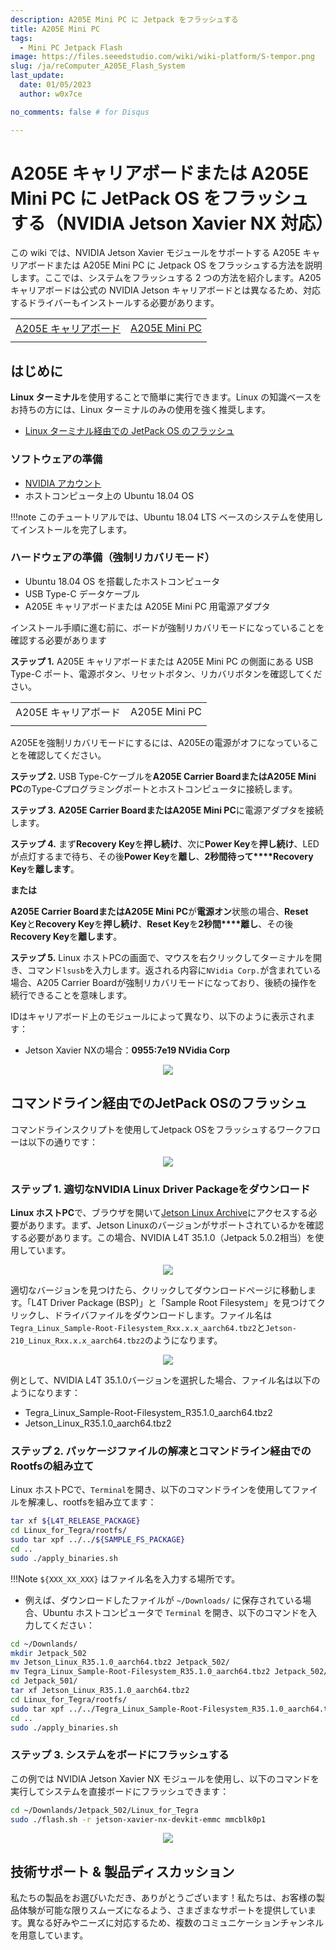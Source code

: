 ```yaml
---
description: A205E Mini PC に Jetpack をフラッシュする
title: A205E Mini PC
tags:
  - Mini PC Jetpack Flash
image: https://files.seeedstudio.com/wiki/wiki-platform/S-tempor.png
slug: /ja/reComputer_A205E_Flash_System
last_update:
  date: 01/05/2023
  author: w0x7ce

no_comments: false # for Disqus

---
```

<!-- ---
name: 
category: 
bzurl: 
prodimagename:
surveyurl: 
sku: 
tags:
--- -->

# A205E キャリアボードまたは A205E Mini PC に JetPack OS をフラッシュする（NVIDIA Jetson Xavier NX 対応）

この wiki では、NVIDIA Jetson Xavier モジュールをサポートする A205E キャリアボードまたは A205E Mini PC に Jetpack OS をフラッシュする方法を説明します。ここでは、システムをフラッシュする 2 つの方法を紹介します。A205 キャリアボードは公式の NVIDIA Jetson キャリアボードとは異なるため、対応するドライバーもインストールする必要があります。

<div align="center">
  <table>
    <tbody><tr>
        <td align="center"><a href="https://www.seeedstudio.com/A205E-Carrier-Board-for-Jetson-Nano-Xavier-NX-p-5496.html" target="_blank"><span>A205E キャリアボード</span></a></td>
        <td align="center"><a href="https://www.seeedstudio.com/A205E-Mini-PC-with-128GB-SSD-p-5495.html" target="_blank"><span>A205E Mini PC</span></a></td>
      </tr>
      <tr>
        <td align="center">
          <a href="https://www.seeedstudio.com/A205E-Carrier-Board-for-Jetson-Nano-Xavier-NX-p-5496.html" target="_blank" rel="noopener"><img width={350} src="https://media-cdn.seeedstudio.com/media/catalog/product/cache/b5e839932a12c6938f4f9ff16fa3726a/5/_/5_7_1.png" alt /></a>
        </td>
        <td align="center">
          <a href="https://www.seeedstudio.com/A205E-Mini-PC-with-128GB-SSD-p-5495.html" target="_blank" rel="noopener"><img width={380} src="https://media-cdn.seeedstudio.com/media/catalog/product/cache/b5e839932a12c6938f4f9ff16fa3726a/1/_/1_9_2.png" alt /></a>
        </td>
      </tr>
    </tbody></table>
</div>

## はじめに

**Linux ターミナル**を使用することで簡単に実行できます。Linux の知識ベースをお持ちの方には、Linux ターミナルのみの使用を強く推奨します。

- [Linux ターミナル経由での JetPack OS のフラッシュ](#flashing-jetpack-os-via-command-line)

### ソフトウェアの準備

- <a href="https://developer.nvidia.com/login" target="_blank"><span>NVIDIA アカウント</span></a>
- ホストコンピュータ上の Ubuntu 18.04 OS

!!!note
 このチュートリアルでは、Ubuntu 18.04 LTS ベースのシステムを使用してインストールを完了します。

### ハードウェアの準備（強制リカバリモード）

- Ubuntu 18.04 OS を搭載したホストコンピュータ
- USB Type-C データケーブル
- A205E キャリアボードまたは A205E Mini PC 用電源アダプタ

インストール手順に進む前に、ボードが強制リカバリモードになっていることを確認する必要があります

**ステップ 1.** A205E キャリアボードまたは A205E Mini PC の側面にある USB Type-C ポート、電源ボタン、リセットボタン、リカバリボタンを確認してください。

<div align="center">
  <table>
    <tbody><tr>
        <td align="center">A205E キャリアボード</td>
        <td align="center">A205E Mini PC</td>
      </tr>
      <tr>
        <td align="center">
          <a href="https://www.seeedstudio.com/A205E-Carrier-Board-for-Jetson-Nano-Xavier-NX-p-5496.html" target="_blank" rel="noopener"><img width={350} src="https://media-cdn.seeedstudio.com/media/catalog/product/cache/b5e839932a12c6938f4f9ff16fa3726a/a/n/antenna_dc_jack_io_controller_20_pin_1_.png" alt /></a>
        </td>
        <td align="center">
          <a href="https://www.seeedstudio.com/A205E-Mini-PC-with-128GB-SSD-p-5495.html" target="_blank" rel="noopener"><img width={380} src="https://media-cdn.seeedstudio.com/media/catalog/product/cache/b5e839932a12c6938f4f9ff16fa3726a/2/_/2_8_3.png" alt /></a>
        </td>
      </tr>
    </tbody></table>
</div>

A205Eを強制リカバリモードにするには、A205Eの電源がオフになっていることを確認してください。

**ステップ 2.** USB Type-Cケーブルを**A205E Carrier BoardまたはA205E Mini PC**のType-Cプログラミングポートとホストコンピュータに接続します。

**ステップ 3.** **A205E Carrier BoardまたはA205E Mini PC**に電源アダプタを接続します。

**ステップ 4.** まず**Recovery Key**を**押し続け**、次に**Power Key**を**押し続け**、LEDが点灯するまで待ち、その後**Power Key**を**離し**、**2秒間待って****Recovery Key**を**離します**。

**または**

**A205E Carrier BoardまたはA205E Mini PC**が**電源オン**状態の場合、**Reset Key**と**Recovery Key**を**押し続け**、**Reset Key**を**2秒間****離し**、その後**Recovery Key**を**離します**。

**ステップ 5.** Linux ホストPCの画面で、マウスを右クリックしてターミナルを開き、コマンド`lsusb`を入力します。返される内容に`NVidia Corp.`が含まれている場合、A205 Carrier Boardが強制リカバリモードになっており、後続の操作を続行できることを意味します。

IDはキャリアボード上のモジュールによって異なり、以下のように表示されます：

- Jetson Xavier NXの場合：**0955:7e19 NVidia Corp**

<div align="center"><img width={700} src="https://files.seeedstudio.com/wiki/A203E/NX_lsusb.png" /></div>

## コマンドライン経由でのJetPack OSのフラッシュ

コマンドラインスクリプトを使用してJetpack OSをフラッシュするワークフローは以下の通りです：

<div align="center"><img width={800} src="https://files.seeedstudio.com/wiki/reComputer-Jetson-Nano/17_3.png" /></div>

### ステップ 1. 適切なNVIDIA Linux Driver Packageをダウンロード

**Linux ホストPC**で、ブラウザを開いて<a href="https://developer.nvidia.com/embedded/jetson-linux-archive" target="_blank"><span>Jetson Linux Archive</span></a>にアクセスする必要があります。まず、Jetson Linuxのバージョンがサポートされているかを確認する必要があります。この場合、NVIDIA L4T 35.1.0（Jetpack 5.0.2相当）を使用しています。

<div align="center"><img width={800} src="https://files.seeedstudio.com/wiki/A203E/select_35_1.png" /></div>

適切なバージョンを見つけたら、クリックしてダウンロードページに移動します。「L4T Driver Package (BSP)」と「Sample Root Filesystem」を見つけてクリックし、ドライバファイルをダウンロードします。ファイル名は`Tegra_Linux_Sample-Root-Filesystem_Rxx.x.x_aarch64.tbz2`と`Jetson-210_Linux_Rxx.x.x_aarch64.tbz2`のようになります。

<div align="center"><img width={800} src="https://files.seeedstudio.com/wiki/A203E/download_files.png" /></div>

例として、NVIDIA L4T 35.1.0バージョンを選択した場合、ファイル名は以下のようになります：

- Tegra_Linux_Sample-Root-Filesystem_R35.1.0_aarch64.tbz2
- Jetson_Linux_R35.1.0_aarch64.tbz2

### ステップ 2. パッケージファイルの解凍とコマンドライン経由でのRootfsの組み立て

Linux ホストPCで、``Terminal``を開き、以下のコマンドラインを使用してファイルを解凍し、rootfsを組み立てます：

```sh
tar xf ${L4T_RELEASE_PACKAGE}
cd Linux_for_Tegra/rootfs/
sudo tar xpf ../../${SAMPLE_FS_PACKAGE}
cd ..
sudo ./apply_binaries.sh
```

!!!Note
    `${XXX_XX_XXX}` はファイル名を入力する場所です。

- 例えば、ダウンロードしたファイルが `~/Downloads/` に保存されている場合、Ubuntu ホストコンピュータで ``Terminal`` を開き、以下のコマンドを入力してください：

```bash
cd ~/Downlands/
mkdir Jetpack_502
mv Jetson_Linux_R35.1.0_aarch64.tbz2 Jetpack_502/
mv Tegra_Linux_Sample-Root-Filesystem_R35.1.0_aarch64.tbz2 Jetpack_502/
cd Jetpack_501/
tar xf Jetson_Linux_R35.1.0_aarch64.tbz2
cd Linux_for_Tegra/rootfs/
sudo tar xpf ../../Tegra_Linux_Sample-Root-Filesystem_R35.1.0_aarch64.tbz2
cd ..
sudo ./apply_binaries.sh
```

### ステップ 3. システムをボードにフラッシュする

この例では NVIDIA Jetson Xavier NX モジュールを使用し、以下のコマンドを実行してシステムを直接ボードにフラッシュできます：

```sh
cd ~/Downlands/Jetpack_502/Linux_for_Tegra
sudo ./flash.sh -r jetson-xavier-nx-devkit-emmc mmcblk0p1
```

<div align="center"><img width={800} src="https://files.seeedstudio.com/wiki/reComputer-Jetson-Nano/19.png" /></div>

## 技術サポート & 製品ディスカッション

私たちの製品をお選びいただき、ありがとうございます！私たちは、お客様の製品体験が可能な限りスムーズになるよう、さまざまなサポートを提供しています。異なる好みやニーズに対応するため、複数のコミュニケーションチャンネルを用意しています。

<div class="button_tech_support_container">
<a href="https://forum.seeedstudio.com/" class="button_forum"></a>
<a href="https://www.seeedstudio.com/contacts" class="button_email"></a>
</div>

<div class="button_tech_support_container">
<a href="https://discord.gg/eWkprNDMU7" class="button_discord"></a>
<a href="https://github.com/Seeed-Studio/wiki-documents/discussions/69" class="button_discussion"></a>
</div>
